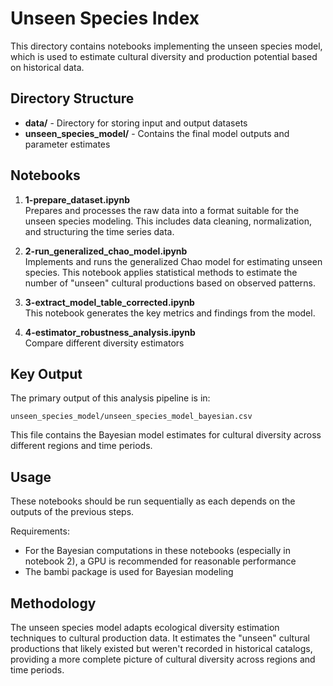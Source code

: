# Unseen Species Index

This directory contains notebooks implementing the unseen species model, which is used to estimate cultural diversity and production potential based on historical data.

## Directory Structure

- **data/** - Directory for storing input and output datasets
- **unseen_species_model/** - Contains the final model outputs and parameter estimates

## Notebooks

1. **1-prepare_dataset.ipynb**  
   Prepares and processes the raw data into a format suitable for the unseen species modeling. This includes data cleaning, normalization, and structuring the time series data.

2. **2-run_generalized_chao_model.ipynb**  
   Implements and runs the generalized Chao model for estimating unseen species. This notebook applies statistical methods to estimate the number of "unseen" cultural productions based on observed patterns.

3. **3-extract_model_table_corrected.ipynb**  
   This notebook generates the key metrics and findings from the model.

4. **4-estimator_robustness_analysis.ipynb**  
   Compare different diversity estimators

## Key Output

The primary output of this analysis pipeline is in:

```
unseen_species_model/unseen_species_model_bayesian.csv
```

This file contains the Bayesian model estimates for cultural diversity across different regions and time periods.

## Usage

These notebooks should be run sequentially as each depends on the outputs of the previous steps.

Requirements:

- For the Bayesian computations in these notebooks (especially in notebook 2), a GPU is recommended for reasonable performance
- The bambi package is used for Bayesian modeling

## Methodology

The unseen species model adapts ecological diversity estimation techniques to cultural production data. It estimates the "unseen" cultural productions that likely existed but weren't recorded in historical catalogs, providing a more complete picture of cultural diversity across regions and time periods.
